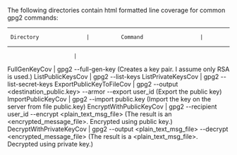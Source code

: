 The following directories contain html formatted line coverage
for common gpg2 commands:

------------------------------------------------------------------
     Directory               |          Command                  |
------------------------------------------------------------------   
  	                     |
  FullGenKeyCov              |  gpg2 --full-gen-key (Creates a key pair. I assume only RSA is used.)
  ListPublicKeysCov          |  gpg2 --list-keys
  ListPrivateKeysCov         |  gpg2 --list-secret-keys
  ExportPublicKeyToFileCov   |  gpg2 --output <destination_public.key> --armor --export user_id (Export the public key)
  ImportPublicKeyCov         |  gpg2 --import public.key (Import the key on the server from file public.key)
  EncryptWithPublicKeyCov    |	gpg2 --recipient user_id --encrypt <plain_text_msg_file> (The result is an <encrypted_message_file>. Encrypted using public key.)
  DecryptWithPrivateKeyCov   |  gpg2 --output <plain_text_msg_file> --decrypt <encrypted_message_file> (The result is a <plain_text_msg_file>. Decrypted using private key.)
